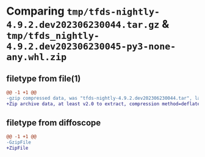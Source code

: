# Comparing `tmp/tfds-nightly-4.9.2.dev202306230044.tar.gz` & `tmp/tfds_nightly-4.9.2.dev202306230045-py3-none-any.whl.zip`

## filetype from file(1)

```diff
@@ -1 +1 @@
-gzip compressed data, was "tfds-nightly-4.9.2.dev202306230044.tar", last modified: Fri Jun 23 00:44:59 2023, max compression
+Zip archive data, at least v2.0 to extract, compression method=deflate
```

## filetype from diffoscope

```diff
@@ -1 +1 @@
-GzipFile
+ZipFile
```

